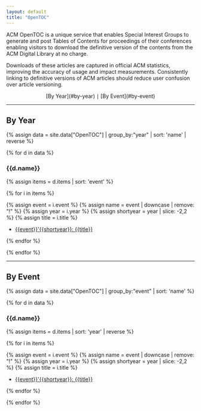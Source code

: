 ```yaml
---
layout: default
title: "OpenTOC"
---
```


ACM OpenTOC is a unique service that enables Special Interest Groups
to generate and post Tables of Contents for proceedings of their
conferences enabling visitors to download the definitive version of
the contents from the ACM Digital Library at no charge.

Downloads of these articles are captured in official ACM statistics,
improving the accuracy of usage and impact measurements. Consistently
linking to definitive versions of ACM articles should reduce user
confusion over article versioning.

<p style="text-align: center;">
[By Year](#by-year)
&mid;
[By Event](#by-event)
</p>

- - - - -

## By Year

{% assign data = site.data["OpenTOC"] | group_by:"year" | sort: 'name' | reverse %}

{% for d in data %}

### {{d.name}}

{% assign items = d.items | sort: 'event' %}

{% for i in items %}

{% assign event = i.event %}
{% assign name = event | downcase | remove: "!" %}
{% assign year = i.year %}
{% assign shortyear = year | slice: -2,2 %}
{% assign title = i.title %}

* [{{event}}'{{shortyear}}: {{title}}]({{name}}{{shortyear}}.html)

{% endfor %}

{% endfor %}

- - - - -

## By Event

{% assign data = site.data["OpenTOC"] | group_by:"event" | sort: 'name' %}

{% for d in data %}

### {{d.name}}

{% assign items = d.items | sort: 'year' | reverse %}

{% for i in items %}

{% assign event = i.event %}
{% assign name = event | downcase | remove: "!" %}
{% assign year = i.year %}
{% assign shortyear = year | slice: -2,2 %}
{% assign title = i.title %}

* [{{event}}'{{shortyear}}: {{title}}]({{name}}{{shortyear}}.html)

{% endfor %}

{% endfor %}

